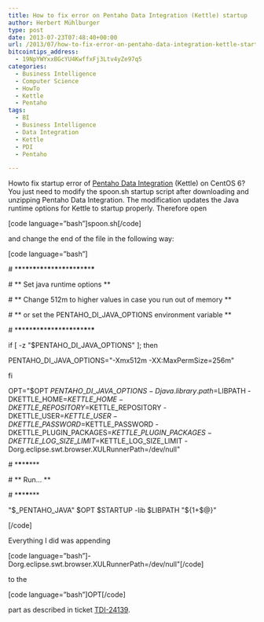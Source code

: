 ```yaml
---
title: How to fix error on Pentaho Data Integration (Kettle) startup
author: Herbert Mühlburger
type: post
date: 2013-07-23T07:48:40+00:00
url: /2013/07/how-to-fix-error-on-pentaho-data-integration-kettle-startup/
bitcointips_address:
  - 19NpYWYxxBGcYU4KwffxFj3Ltv4yZe97q5
categories:
  - Business Intelligence
  - Computer Science
  - HowTo
  - Kettle
  - Pentaho
tags:
  - BI
  - Business Intelligence
  - Data Integration
  - Kettle
  - PDI
  - Pentaho

---
```

Howto fix startup error of <a title="Pentaho Data Integration" href="http://kettle.pentaho.com/" target="_blank">Pentaho Data Integration</a> (Kettle) on CentOS 6? You just need to modify the spoon.sh startup script after downloading and unzipping Pentaho Data Integration. The modification updates the Java runtime options for Kettle to startup properly. Therefore open

[code language=&#8221;bash&#8221;]spoon.sh[/code]

and change the end of the file in the following way:

[code language=&#8221;bash&#8221;]
  
\# \***\***\***\***\***\***\***\***\***\***\***\***\***\***\***\***\***\***\***\***\***\***
  
\# \*\* Set java runtime options \*\*
  
\# \*\* Change 512m to higher values in case you run out of memory \*\*
  
\# \*\* or set the PENTAHO\_DI\_JAVA_OPTIONS environment variable \*\*
  
\# \***\***\***\***\***\***\***\***\***\***\***\***\***\***\***\***\***\***\***\***\***\***

if [ -z "$PENTAHO\_DI\_JAVA_OPTIONS" ]; then
  
PENTAHO\_DI\_JAVA_OPTIONS="-Xmx512m -XX:MaxPermSize=256m"
  
fi

OPT="$OPT $PENTAHO\_DI\_JAVA\_OPTIONS -Djava.library.path=$LIBPATH -DKETTLE\_HOME=$KETTLE\_HOME -DKETTLE\_REPOSITORY=$KETTLE\_REPOSITORY -DKETTLE\_USER=$KETTLE\_USER -DKETTLE\_PASSWORD=$KETTLE\_PASSWORD -DKETTLE\_PLUGIN\_PACKAGES=$KETTLE\_PLUGIN\_PACKAGES -DKETTLE\_LOG\_SIZE\_LIMIT=$KETTLE\_LOG\_SIZE_LIMIT -Dorg.eclipse.swt.browser.XULRunnerPath=/dev/null"
  
\# \***\***\***\***\***
  
\# \*\* Run&#8230; \*\*
  
\# \***\***\***\***\***
  
"$\_PENTAHO\_JAVA" $OPT $STARTUP -lib $LIBPATH "${1+$@}"
  
[/code]

Everything I did was appending

[code language=&#8221;bash&#8221;]-Dorg.eclipse.swt.browser.XULRunnerPath=/dev/null"[/code]

to the

[code language=&#8221;bash&#8221;]OPT[/code]

part as described in ticket <a title="TDI-24139" href="https://jira.talendforge.org/browse/TDI-24139?focusedCommentId=254634&page=com.atlassian.jira.plugin.system.issuetabpanels:comment-tabpanel#comment-254634" target="_blank">TDI-24139</a>.